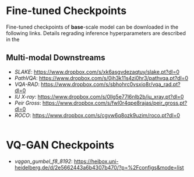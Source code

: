 # Fine-tuned Checkpoints

Fine-tuned checkpoints of **base**-scale model can be downloaded in the following links. Details regrading inference hyperparameters are described in the 

## Multi-modal Downstreams
-   _SLAKE_:  https://www.dropbox.com/s/xk6asgvdezaqtuy/slake.pt?dl=0
-   _PathVQA_:  https://www.dropbox.com/s/0jh3k11s4zj0hr3/pathvqa.pt?dl=0
-   _VQA-RAD_:  https://www.dropbox.com/s/sbhohrc0vsxio8r/vqa_rad.pt?dl=0
-   _IU X-ray_:  https://www.dropbox.com/s/0llg5e77l6nlb2b/iu_xray.pt?dl=0
-   _Peir Gross_:  https://www.dropbox.com/s/fwl0r4qpe8rajas/peir_gross.pt?dl=0
-   _ROCO_:  https://www.dropbox.com/s/cgvw6q8ozk9uzim/roco.pt?dl=0
<br></br>

# VQ-GAN Checkpoints
-  _vqgan_gumbel_f8_8192_:  https://heibox.uni-heidelberg.de/d/2e5662443a6b4307b470/?p=%2Fconfigs&mode=list